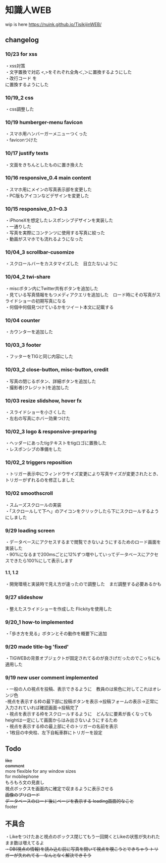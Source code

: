 # 知識人WEB

wip is here https://nuink.github.io/TisikijinWEB/

## changelog
### 10/23 for xss
・xss対策<br>
・文字置換で対応 <,>をそれぞれ全角＜,＞に置換するようにした<br>
・改行コード を <br> に置換するようにした<br>
### 10/19_2 css
・css調整した<br>
### 10/19 humberger-menu favicon
・スマホ用ハンバーガーメニューつくった<br>
・faviconつけた<br>
### 10/17 justify texts
・文面をきちんとしたものに置き換えた<br>
### 10/16 responsive_0.4 main content
・スマホ用にメインの写真表示部を変更した<br>
・PC版もアイコンなどデザインを変更した<br>
### 10/15 responsive_0.1~0.3
・iPhoneXを想定したレスポンシブデザインを実装した<br>
・一通りした<br>
・写真を実際にコンテンツに使用する写真に絞った<br>
・動画がスマホでも流れるようになった
### 10/04_3 scrollbar-cusomize
・スクロールバーをカスタマイズした　目立たないように<br>
### 10/04_2 twi-share
・miscボタン内にTwitter共有ボタンを追加した<br>
・見ている写真情報をもつメディアクエリを追加した　ロード時にその写真がスライドショーの初期写真になる<br>
・何個中何個見つけているかをツイート本文に記載する<br>
### 10/04 counter
・カウンターを追加した<br>
### 10/03_3 footer
・フッターをTIGと同じ内容にした<br>
### 10/03_2 close-button, misc-button, credit
・写真の閉じるボタン、詳細ボタンを追加した<br>
・撮影者(クレジット)を追加した<br>
### 10/03 resize slidshow, hover fx
・スライドショーを小さくした<br>
・左右の写真にホバー効果つけた
### 10/02_3 logo & responsive-preparing
・ヘッダーにあったtigテキストをtigロゴに置換した<br>
・レスポンシブの準備をした
### 10/02_2 triggers reposition
・トリガー表示中にウィンドウサイズ変更により写真サイズが変更されたとき、トリガーがずれるのを修正しました<br>
### 10/02 smoothscroll
・スムーズスクロールの実装<br>
・「スクロールして下へ」のアイコンをクリックしたら下にスクロールするようにしました
### 9/29 loading screen
・データベースにアクセスするまで閲覧できないようにするためのロード画面を実装した<br>
・90%になるまで200msごとに12%ずつ増やしていってデータベースにアクセスできたら100%にして表示します
#### 1.1, 1.2
・開発環境と実装時で見え方が違ったので調整した　まだ調整する必要あるかも<br>
### 9/27 slideshow
・整えたスライドショーを作成した Flickityを使用した<br>
### 9/20_1 how-to implemented
・「歩き方を見る」ボタンとその動作を概要下に追加<br>
### 9/20 made title-bg 'fixed' <br>
・TIGWEBの背景オブジェクトが固定されてるのが良さげだったのでこっちにも適用した<br>
### 9/19 new user comment implemented <br>
・一般の人の視点を投稿、表示できるように　教員のは紫色に対してこれはオレンジ色<br>
  -視点を表示する枠の最下部に投稿ボタンを表示->投稿フォームの表示->正常に入力されていれば確認画面->投稿完了<br>
・視点を表示する枠をスクロールするように　どんなに要素が長くなってもheightは一定にして画面からはみ出さないようにするため<br>
・視点を表示する枠の最上部にそのトリガーの名前を表示<br>
・1枚目の中央柱、左下自転車群にトリガーを設定<br>


## Todo
<s>like</s><br>
<s>comment</s><br>
more flexible for any window sizes<br>
for mobilephone<br>
もろもろ文の見直し<br>
視点ボックスを画面内に確定で収まるように表示させる<br>
<s>画像のプリロード<br>
データベースのロード後にページを表示する loading画面的なこと</s><br>
footer<br>



## 不具合
・Likeをつけたあと視点のボックス閉じてもう一回開くとLikeの状態が失われたまま数は増えてるよ<br>
<s>・DB(視点の情報)を読み込む前に写真を開いて視点を覗こうとできちゃう トリガーが失われてる　なんとなく解決できそう</s>
